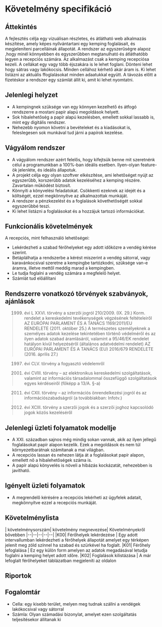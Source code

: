 # Követelmény specifikáció

## Áttekintés
A fejlesztés célja egy vizuálisan részletes, és átlátható web alkalmazás készítése, amely képes nyílvántartani egy kemping foglalásait, és megjeleníteni parcelláinak állapotát.
A rendszer az egyszerűségre alapoz ,hogy minél könnyebben és egyszerűbben megtanulható és átláthatóbb legyen a recepciós számára.
Az alkalmazást csak a kemping recepciósa kezeli. A cellákat egy vagy több éjszakára is le lehet foglani. Dönteni lehet hogy sátras vagy lakókocsis. Minden cellához kérhető akár áram is. Ki lehet listázni az aktuális ffoglalásokat minden adaatukkal együtt.
A távozás előtt a fizetéskor a rendszer egy számlát állít ki, amit ki lehet nyomtatni.
## Jelenlegi helyzet

 - A kempingnek szüksége van egy könnyen kezelhető és átfogó rendszerre a mostani papír alapú megoldások helyett.
 - Sok hibalehetőség a papír alapú kezelésben, emellett sokkal lassabb is, mint egy digitális rendszer.
 - Nehezebb nyomon követni a bevételeket és a kiadásokat is, feleslegesen sok munkával tud járni a papírok kezelése.
## Vágyálom rendszer

- A vágyálom rendszer azért felelős, hogy kifejtsük benne mit szeretnénk
  célul a programunkban a 100%-ban ideális esetben. Ilyen-olyan
  feature-ök jelenléte, és ideális állapotuk.
- A projekt célja egy olyan szoftver elkészítése, ami lehetőséget nyújt az egyszerűbb, korszerűbb adatok kezeléséhez a kemping részére. Zavartalan működést biztosít.
- Könnyíti a könyvelési feladatokat. Csökkenti ezeknek az idejét és a költségét, ezzel megkönnyítve az alkalmazottak munkáját.
- A rendszer a pénzkezelést és a foglalások követhetőségét sokkal egyszerűbbé teszi. 
- Ki lehet listázni a foglalásokat és a hozzájuk tartozó információkat.
## Funkcionális követelmények
 A recepciós, mint felhasználó lehetőségei:

-   Lekérdezheti a szabad férőhelyeket egy adott időközre a vendég kérése szerint.
-   Betáplálhatja a rendszerbe a kérést miszerint a vendég sátorral, vagy karavánkocsival szeretne a kempingbe tartózkodni, szüksége van-e áramra, illetve mettől meddig marad a kempingben.
-   Le tudja foglalni a vendég számára a megfelelő helyet.
-   Számlát tud előállítani
## Rendszerre vonatkozó törvények szabványok, ajánlások
>   1999. évi L XXVI. törvény a szerzői jogról 210/2009. (IX. 29.) Korm. rendelet a kereskedelmi tevékenységek végzésének feltételeiről
AZ EURÓPAI PARLAMENT ÉS A TANÁCS 1169/2011/EU RENDELETE (2011. október 25.) A természetes személyeknek a személyes adatok kezelése tekintetében történő védelméről és az ilyen adatok szabad áramlásáról, valamint a 95/46/EK rendelet hatályon kívül helyezéséről (általános adatvédelmi rendelet) AZ EURÓPAI PARLAMENT ÉS A TANÁCS (EU) 2016/679 RENDELETE (2016. április 27.)

>  1997. évi CLV. törvény a fogyasztó védelemről

>  2001. évi CVIII. törvény – az elektronikus kereskedelmi szolgáltatások, valamint az információs társadalommal összefüggő szolgáltatások egyes kérdéseiről (főképp a 13/A. §-a)

>  2011. évi CXII. törvény – az információs önrendelkezési jogról és az információszabadságról (a továbbiakban: Infotv.)
>  
>  2016. évi XCIII. törvény a szerzői jogok és a szerzői joghoz kapcsolódó jogok közös kezeléséről

## Jelenlegi üzleti folyamatok modellje

 - A XXI. században sajnos még mindig sokan vannak, akik az ilyen jellegű foglalásokat papír alapon kezelik. Ezek a megoldások és nem túl környezetbarátnak számítanak a mai világban.
 - A recepciós lassan és nehezen látja át a foglalásokat papír alapon, emellett nő a hibalehetőségek száma is.
 - A papír alapú könyvelés is növeli a hibázás kockázatát, nehezebben is javítható.

## Igényelt üzleti folyamatok

- A megrendelő kérésére a recepciós lekérheti az ügyfelek adatait, megkönnyítve ezzel a recepciós munkáját.

## Követelménylista
| követelménysorszám| követelmény megnevezése| Követelményekről bővebben 
|--|--|--|--|--|
|K00| Férőhelyek lekérdezése | Egy adott intervallumban lekérdezheti a férőhelyek állapotát amelyet egy térképen jelenít meg zöld színnel ha szabad és szürkével ha foglalt.
|K01| Férőhely lefoglalása | Ez egy külön form amelyen az adatok megadásával letudja foglalni a kemping helyet adott időre.
|K02| Foglalások kilistázása | A már lefoglalt férőhelyeket táblázatban megjeleníti az oldalon 
## Riportok

## Fogalomtár

 - Cella: egy kisebb terület, melyen meg tudnak szállni a vendégek lakókocsival vagy sátorral
 - Számla: Olyan számadási bizonylat, amelyet ezen szolgáltatás teljesítésekor állítanak ki
